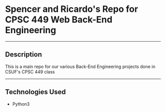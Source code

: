 # Spencer and Ricardo's Repo for CPSC 449 Web Back-End Engineering

- - - -

## Description

This is a main repo for our various Back-End Engineering projects done in CSUF's CPSC 449 class

- - - -

## Technologies Used

* Python3
